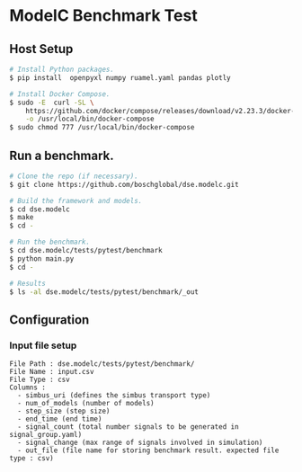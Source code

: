 # ModelC Benchmark Test

## Host Setup

```bash
# Install Python packages.
$ pip install  openpyxl numpy ruamel.yaml pandas plotly

# Install Docker Compose.
$ sudo -E  curl -SL \
    https://github.com/docker/compose/releases/download/v2.23.3/docker-compose-linux-x86_64 \
    -o /usr/local/bin/docker-compose
$ sudo chmod 777 /usr/local/bin/docker-compose
```


## Run a benchmark.

```bash
# Clone the repo (if necessary).
$ git clone https://github.com/boschglobal/dse.modelc.git

# Build the framework and models.
$ cd dse.modelc
$ make
$ cd -

# Run the benchmark.
$ cd dse.modelc/tests/pytest/benchmark
$ python main.py
$ cd -

# Results
$ ls -al dse.modelc/tests/pytest/benchmark/_out
```


## Configuration

### Input file setup
    File Path : dse.modelc/tests/pytest/benchmark/
    File Name : input.csv
    File Type : csv
    Columns :
      - simbus_uri (defines the simbus transport type)
      - num_of_models (number of models)
      - step_size (step size)
      - end_time (end time)
      - signal_count (total number signals to be generated in signal_group.yaml)
      - signal_change (max range of signals involved in simulation)
      - out_file (file name for storing benchmark result. expected file type : csv)
